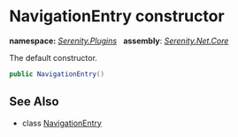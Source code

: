 # NavigationEntry constructor
**namespace:** *[Serenity.Plugins](../../README.md#serenity.plugins-namespace)*   **assembly**: *[Serenity.Net.Core](../../README.md)*

The default constructor.

```csharp
public NavigationEntry()
```

## See Also

* class [NavigationEntry](../NavigationEntry.md)